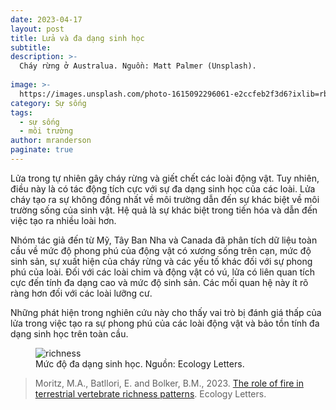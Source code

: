 ```yaml
---
date: 2023-04-17
layout: post
title: Lửa và đa dạng sinh học
subtitle:
description: >-
  Cháy rừng ở Australua. Nguồn: Matt Palmer (Unsplash).
  
image: >-
  https://images.unsplash.com/photo-1615092296061-e2ccfeb2f3d6?ixlib=rb-4.0.3&ixid=MnwxMjA3fDB8MHxwaG90by1wYWdlfHx8fGVufDB8fHx8&auto=format&fit=crop&w=1770&q=80
category: Sự sống
tags:
  - sự sống
  - môi trường
author: mranderson
paginate: true
---
```



Lửa trong tự nhiên gây cháy rừng và giết chết các loài động vật. Tuy nhiên, điều này là có tác động tích cực với sự đa dạng sinh học của các loài. Lửa cháy tạo ra sự không đồng nhất về môi trường dẫn đến sự khác biệt về môi trường sống của sinh vật. Hệ quả là sự khác biệt trong tiến hóa và dẫn đến việc tạo ra nhiều loài hơn.

Nhóm tác giả đến từ Mỹ, Tây Ban Nha và Canada đã phân tích dữ liệu toàn cầu về mức độ phong phú của động vật có xương sống trên cạn, mức độ sinh sản, sự xuất hiện của cháy rừng và các yếu tố khác đối với sự phong phú của loài. Đối với các loài chim và động vật có vú, lửa có liên quan tích cực đến tính đa dạng cao và mức độ sinh sản. Các mối quan hệ này ít rõ ràng hơn đối với các loài lưỡng cư.

Những phát hiện trong nghiên cứu này cho thấy vai trò bị đánh giá thấp của lửa trong việc tạo ra sự phong phú của các loài động vật và bảo tồn tính đa dạng sinh học trên toàn cầu.

<figure>
<img src="https://onlinelibrary.wiley.com/cms/asset/d598cfac-3052-49d0-805f-121260250902/ele14177-fig-0002-m.png" alt="richness">
<figcaption>Mức độ đa dạng sinh học. Nguồn: Ecology Letters.</figcaption>
</figure>


> Moritz, M.A., Batllori, E. and Bolker, B.M., 2023. [The role of fire in terrestrial vertebrate richness patterns]( https://doi.org/10.1111/ele.14177). Ecology Letters.




